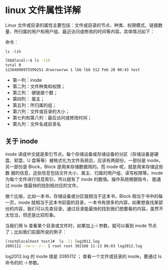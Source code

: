 # linux 文件属性详解

Linux 文件或目录的属性主要包括：文件或目录的节点、种类、权限模式、链接数量、所归属的用户和用户组、最近访问或修改的时间等内容。具体情况如下：

命令：

`ls -lih`

```sh
lbb@local:~$ ls -lih
total 0
12384898975599251 drwxrwxrwx 1 lbb lbb 512 Feb 28 00:43 test
```

- 第一列：inode
- 第二列：文件种类和权限；
- 第三列： 硬链接个数；
- 第四列： 属主；
- 第五列：所归属的组；
- 第六列：文件或目录的大小；
- 第七列和第八列：最后访问或修改时间；
- 第九列：文件名或目录名

## 关于 inode

inode 译成中文就是索引节点。每个存储设备或存储设备的分区（存储设备是硬盘、软盘、U 盘等等）被格式化为文件系统后，应该有两部份，一部份是 inode，另一部份是 Block，Block 是用来存储数据用的。而 inode 呢，就是用来存储这些数 据的信息，这些信息包括文件大小、属主、归属的用户组、读写权限等。inode 为每个文件进行信息索引，所以就有了 inode 的数值。操作系统根据指令， 能通过 inode 值最快的找到相对应的文件。

做个比喻，比如一本书，存储设备或分区就相当于这本书，Block 相当于书中的每一页，inode 就相当于这本书前面的目录，一本书有很多的内容，如果想查找某部份的内容，我们可以先查目录，通过目录能最快的找到我们想要看的内容。虽然不太恰当，但还是比较形象。

当我们用 ls 查看某个目录或文件时，如果加上-i 参数，就可以看到 inode 节点了；比如我们前面所说的例子：

```sh
[root@localhost test]#  ls -li log2012.log
2095112 -rw-r--r-- 1 root root 302108 11-13 06:03 log2012.log
```

log2012.log 的 inode 值是 2095112 ； 查看一个文件或目录的 inode，要通过 ls 命令的的 -i 参数。
